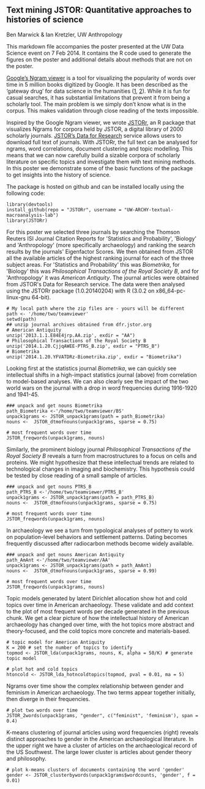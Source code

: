Text mining JSTOR: Quantitative approaches to histories of science
---
Ben Marwick & Ian Kretzler, UW Anthropology

This markdown file accompanies the poster presented at the UW Data Science event on 7 Feb 2014. It contains the R code used to generate the figures on the poster and additional details about methods that are not on the poster. 

[Google’s Ngram viewer](https://books.google.com/ngrams) is a tool for visualizing the popularity of words over time in 5 million books digitized by Google. It has been described as the ‘gateway drug’  for data science in the humanities ([1](http://mainedh.org/2013/09/09/google-ngrams-the-gateway-drug-to-digital-humanities/), [2](http://www.dancohen.org/2010/12/19/initial-thoughts-on-the-google-books-ngram-viewer-and-datasets/)). While it is fun for casual searches, it has substantial limitations that prevent it from being a scholarly tool. The main problem is we simply don’t know what is in the corpus. This makes validation through close reading of the texts impossible.

Inspired by the Google Ngram viewer, we wrote [JSTORr](https://github.com/UW-ARCHY-textual-macroanalysis-lab/JSTORr), an R package that visualizes Ngrams for corpora held by JSTOR, a digital library of 2000 scholarly journals. [JSTOR’s Data for Research](http://about.jstor.org/service/data-for-research) service allows users to download full text of journals. With JSTORr, the full text can be analysed for ngrams, word correlations, document clustering and topic modelling. This means that we can now carefully build a sizable corpora of scholarly literature on specific topics and investigate them with text mining methods. In this poster we demonstrate some of the basic functions of the package to get insights into the history of science. 

The package is hosted on github and can be installed locally using the following code:

```{r load-libraries}
library(devtools)
install_github(repo = "JSTORr", username = "UW-ARCHY-textual-macroanalysis-lab")
library(JSTORr)
```

For this poster we selected three journals by searching the Thomson Reuters ISI Journal Citation Reports for 'Statistics and Probability', 'Biology' and 'Anthropology' (more specifically archaeology) and ranking the search results by the journals' Eigenfactor Scores. We then obtained from JSTOR all the available articles of the highest ranking journal for each of the three subject areas. For 'Statistics and Probability' this was _Biometrika_, for 'Biology' this was _Philosophical Transactions of the Royal Society B_, and for 'Anthropology' it was _American Antiquity_. The journal articles were obtained from JSTOR's Data for Research service. The data were then analysed using the JSTORr package (1.0.20140204) with R (3.0.2 on x86_64-pc-linux-gnu 64-bit). 

```{r unzip-data}
# My local path where the zip files are - yours will be different
path <- '/home/two/teamviewer'
setwd(path)
## unzip journal archives obtained from dfr.jstor.org
# American Antiquity
unzip('2013.1.1.E84E4jrp.AA.zip', exdir = "AA") 
# Philosophical Transactions of the Royal Society B
unzip('2014.1.20.CjjqAWEE-PTRS_B.zip', exdir = "PTRS_B")
# Biometrika
unzip('2014.1.20.YFVATDRz-Biometrika.zip', exdir = "Biometrika")
```

Looking first at the statistics journal _Biometrika_, we can quickly see intellectual shifts in a high-impact statistics journal (above) from correlation to model-based analyses. We can also clearly see the impact of the two world wars on the journal with a drop in word frequencies during 1916-1920 and 1941-45. 

```{r Biometrika}
### unpack and get nouns Biometrika
path_Biometrika <-'/home/two/teamviewer/BS'
unpack1grams <- JSTOR_unpack1grams(path = path_Biometrika)
nouns <-  JSTOR_dtmofnouns(unpack1grams, sparse = 0.75)

# most frequent words over time
JSTOR_freqwords(unpack1grams, nouns)
```

Similarly, the prominent biology journal _Philosophical Transactions of the Royal Society B_ reveals a turn from macrostructures to a focus on cells and proteins. We might hypothesize that these intellectual trends are related to technological changes in imaging and biochemistry. This hypothesis could be tested by close reading of a small sample of articles.

```{r PTRS_B}
### unpack and get nouns PTRS_B
path_PTRS_B <-'/home/two/teamviewer/PTRS_B'
unpack1grams <- JSTOR_unpack1grams(path = path_PTRS_B)
nouns <-  JSTOR_dtmofnouns(unpack1grams, sparse = 0.75)

# most frequent words over time
JSTOR_freqwords(unpack1grams, nouns)
```

In archaeology we see a turn from typological analyses of pottery to work on population-level behaviors and settlement patterns. Dating becomes frequently discussed after radiocarbon methods become widely available. 

```{r AA}
### unpack and get nouns American Antiquity
path_AmAnt <-'/home/two/teamviewer/AA'
unpack1grams <- JSTOR_unpack1grams(path = path_AmAnt)
nouns <-  JSTOR_dtmofnouns(unpack1grams, sparse = 0.99)

# most frequent words over time
JSTOR_freqwords(unpack1grams, nouns)
```

Topic models generated by latent Dirichlet allocation show hot and cold topics over time in American archaeology. These validate and add context to the plot of most frequent words per decade generated in the previous chunk. We get a clear picture of how the intellectual history of American archaeology has changed over time, with the hot topics more abstract and theory-focused, and the cold topics more concrete and materials-based. 

```{r AA-topic-model}
# topic model for American Antiquity
K = 200 # set the number of topics to identify
topmod <- JSTOR_lda(unpack1grams, nouns, K, alpha = 50/K) # generate topic model

# plot hot and cold topics
htoncold <- JSTOR_lda_hotncoldtopics(topmod, pval = 0.01, ma = 5)
```

Ngrams over time show the complex relationship between gender and feminism in American archaeology. The two terms appear together initially, then diverge in their frequencies. 

```{r AA-ngram-over-time}
# plot two words over time
JSTOR_2words(unpack1grams, "gender", c("feminist", 'feminism'), span = 0.4)
```

K-means clustering of journal articles using word frequencies (right) reveals distinct approaches to gender in the American archaeological literature. In the upper right we have a cluster of articles on the archaeological record of the US Southwest. The large lower cluster is articles about gender theory and philosophy. 

```{r AA-k-means}
# plot k-means clusters of documents containing the word 'gender'
gender <- JSTOR_clusterbywords(unpack1grams$wordcounts, 'gender', f = 0.01)
```





